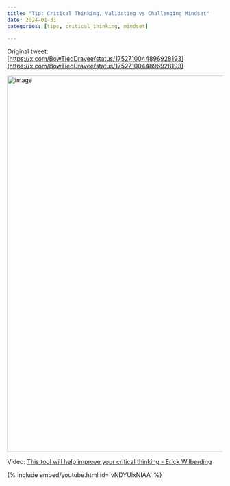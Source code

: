 ```yaml
---
title: "Tip: Critical Thinking, Validating vs Challenging Mindset"
date: 2024-01-31
categories: [tips, critical_thinking, mindset]

---
```


Original tweet: [https://x.com/BowTiedDravee/status/1752710044896928193](https://x.com/BowTiedDravee/status/1752710044896928193)

<img width="880" alt="image" src="https://github.com/user-attachments/assets/22752677-d6ce-4b72-83d2-e8135e351a6e" />

Video: [This tool will help improve your critical thinking - Erick Wilberding](https://youtu.be/vNDYUlxNIAA?feature=shared)

{% include embed/youtube.html id='vNDYUlxNIAA' %}

